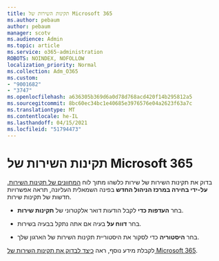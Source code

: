 ```yaml
---
title: תקינות השירות של Microsoft 365
ms.author: pebaum
author: pebaum
manager: scotv
ms.audience: Admin
ms.topic: article
ms.service: o365-administration
ROBOTS: NOINDEX, NOFOLLOW
localization_priority: Normal
ms.collection: Adm_O365
ms.custom:
- "9001682"
- "3747"
ms.openlocfilehash: a636305b369d6a0d78d768acd420f14b295812a5
ms.sourcegitcommit: 8bc60ec34bc1e40685e3976576e04a2623f63a7c
ms.translationtype: MT
ms.contentlocale: he-IL
ms.lasthandoff: 04/15/2021
ms.locfileid: "51794473"
---
```

# <a name="microsoft-365-service-health"></a>תקינות השירות של Microsoft 365


בדוק את תקינות השירות של שירות כלשהו מתוך לוח [המחוונים של תקינות השירות.](https://admin.microsoft.com/Adminportal/Home?source=applauncher#/servicehealth) **על-ידי בחירה במרכז הניהול החדש** בפינה השמאלית העליונה, תראה אפשרויות חדשות של תקינות שירות.

- בחר **העדפות כדי** לקבל הודעות דואר אלקטרוני של **תקינות שירות**.

- בחר **דווח על** בעיה אם אתה נתקל בבעיה בשירות.

- בחר **היסטוריה** כדי לסקור את היסטוריית תקינות השירות של הארגון שלך. 

לקבלת מידע נוסף, ראה [כיצד לבדוק את תקינות השירות של Microsoft 365](https://docs.microsoft.com/office365/enterprise/view-service-health). 